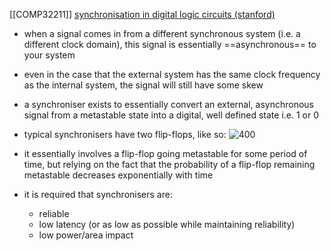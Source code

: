 [[COMP32211]]
[synchronisation in digital logic circuits (stanford)](https://web.stanford.edu/class/ee183/handouts/synchronization_pres.pdf)

- when a signal comes in from a different synchronous system (i.e. a different clock domain), this signal is essentially ==asynchronous== to your system
- even in the case that the external system has the same clock frequency as the internal system, the signal will still have some skew

- a synchroniser exists to essentially convert an external, asynchronous signal from a metastable state into a digital, well defined state i.e. 1 or 0
- typical synchronisers have two flip-flops, like so:
![400](https://i.imgur.com/GSRZWB3.png)
- it essentially involves a flip-flop going metastable for some period of time, but relying on the fact that the probability of a flip-flop remaining metastable decreases exponentially with time
- it is required that synchronisers are:
	- reliable
	- low latency (or as low as possible while maintaining reliability)
	- low power/area impact